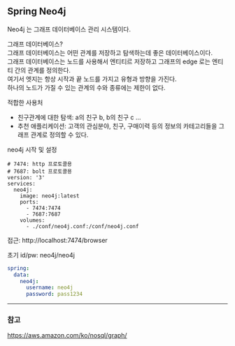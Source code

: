 ## Spring Neo4j

Neo4j 는 그래프 데이터베이스 관리 시스템이다.<br/>

그래프 데이터베이스? <br/>
그래프 데이터베이스는 어떤 관계를 저장하고 탐색하는데 좋은 데이터베이스이다.<br/>
그래프 데이터베이스는 노드를 사용해서 엔티티르 저장하고 그래프의 edge 로는 엔티티 간의 관계를 정의한다.<br/>
여기서 엣지는 항상 시작과 끝 노드를 가지고 유형과 방향을 가진다.<br/>
하나의 노드가 가질 수 있는 관계의 수와 종류에는 제한이 없다.<br/>

적합한 사용처
- 친구관계에 대한 탐색: a의 친구 b, b의 친구 c ...
- 추천 애플리케이션: 고객의 관심분야, 친구, 구매이력 등의 정보의 카테고리들을 그래프 관계로 정의할 수 있다.

neo4j 시작 및 설정
```shell
# 7474: http 프로토콜용
# 7687: bolt 프로토콜용 
version: '3'
services:
  neo4j:
    image: neo4j:latest
    ports:
      - 7474:7474
      - 7687:7687
    volumes:
      - ./conf/neo4j.conf:/conf/neo4j.conf
```

접근: http://localhost:7474/browser <br/>

초기 id/pw: neo4j/neo4j <br/>

```yaml
spring:
  data:
    neo4j:
      username: neo4j
      password: pass1234
```



---

### 참고

https://aws.amazon.com/ko/nosql/graph/
